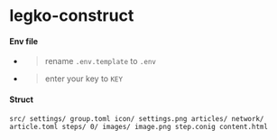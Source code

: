 # legko-construct

#### Env file
- > rename `.env.template` to `.env`
- > enter your key to `KEY`

#### Struct
`src/
	settings/
		group.toml
		icon/
			settings.png
		articles/
			network/
				article.toml
				steps/
						0/
							images/
								image.png
							step.conig
							content.html`
